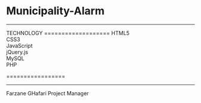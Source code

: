 Municipality-Alarm
===================
<hr>
TECHNOLOGY
===================
HTML5<br/>
CSS3<br/>
JavaScript<br/>
jQuery.js<br/>
MySQL<br/>
PHP<br/>

=================
<hr>
Farzane GHafari Project Manager

